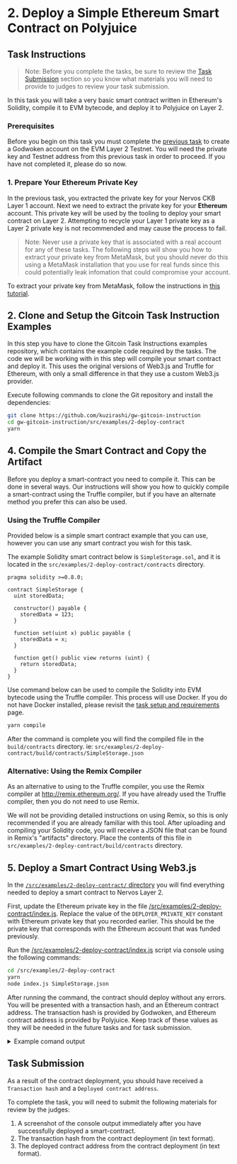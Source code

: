 # 2. Deploy a Simple Ethereum Smart Contract on Polyjuice

## Task Instructions

> Note: Before you complete the tasks, be sure to review the [Task Submission](#task-submission) section so you know what materials you will need to provide to judges to review your task submission.

In this task you will take a very basic smart contract written in Ethereum's Solidity, compile it to EVM bytecode, and deploy it to Polyjuice on Layer 2.

### Prerequisites

Before you begin on this task you must complete the [previous task](1.create.godwoken.account.md) to create a Godwoken account on the EVM Layer 2 Testnet. You will need the private key and Testnet address from this previous task in order to proceed. If you have not completed it, please do so now.

### 1. Prepare Your Ethereum Private Key

In the previous task, you extracted the private key for your Nervos CKB Layer 1 account. Next we need to extract the private key for your **Ethereum** account. This private key will be used by the tooling to deploy your smart contract on Layer 2. Attempting to recycle your Layer 1 private key as a Layer 2 private key is not recommended and may cause the process to fail.

> Note: Never use a private key that is associated with a real account for any of these tasks. The following steps will show you how to extract your private key from MetaMask, but you should never do this using a MetaMask installation that you use for real funds since this could potentially leak infomation that could compromise your account.

To extract your private key from MetaMask, follow the instructions in [this tutorial](../component-tutorials/13.extract.ethereum.private.key.md).

## 2. Clone and Setup the Gitcoin Task Instruction Examples

In this step you have to clone the Gitcoin Task Instructions examples repository, which contains the example code required by the tasks. The code we will be working with in this step will compile your smart contract and deploy it. This uses the original versions of Web3.js and Truffle for Ethereum, with only a small difference in that they use a custom Web3.js provider.

Execute following commands to clone the Git repository and install the dependencies:

```sh
git clone https://github.com/kuzirashi/gw-gitcoin-instruction
cd gw-gitcoin-instruction/src/examples/2-deploy-contract
yarn
```

## 4. Compile the Smart Contract and Copy the Artifact

Before you deploy a smart-contract you need to compile it. This can be done in several ways. Our instructions will show you how to quickly compile a smart-contract using the Truffle compiler, but if you have an alternate method you prefer this can also be used.

### Using the Truffle Compiler

Provided below is a simple smart contract example that you can use, however you can use any smart contract you wish for this task.

The example Solidity smart contract below is `SimpleStorage.sol`, and it is located in the `src/examples/2-deploy-contract/contracts` directory.

```solidity
pragma solidity >=0.8.0;

contract SimpleStorage {
  uint storedData;

  constructor() payable {
    storedData = 123;
  }

  function set(uint x) public payable {
    storedData = x;
  }

  function get() public view returns (uint) {
    return storedData;
  }
}
```

Use command below can be used to compile the Solidity into EVM bytecode using the Truffle compiler. This process will use Docker. If you do not have Docker installed, please revisit the [task setup and requirements](../task-setup-and-requirements/task-setup-and-requirements.md) page.

```sh
yarn compile
```

After the command is complete you will find the compiled file in the `build/contracts` directory. ie: `src/examples/2-deploy-contract/build/contracts/SimpleStorage.json`

### Alternative: Using the Remix Compiler

As an alternative to using to the Truffle compiler, you use the Remix compiler at http://remix.ethereum.org/. If you have already used the Truffle compiler, then you do not need to use Remix.

We will not be providing detailed instructions on using Remix, so this is only recommended if you are already familiar with this tool. After uploading and compiling your Solidity code, you will receive a JSON file that can be found in Remix's "artifacts" directory. Place the contents of this file in `src/examples/2-deploy-contract/build/contracts` directory.

## 5. Deploy a Smart Contract Using Web3.js

In the [`/src/examples/2-deploy-contract/` directory](/src/examples/2-deploy-contract/) you will find everything needed to deploy a smart contract to Nervos Layer 2.

First, update the Ethereum private key in the file [/src/examples/2-deploy-contract/index.js](/src/examples/2-deploy-contract/index.js). Replace the value of the `DEPLOYER_PRIVATE_KEY` constant with Ethereum private key that you recorded earlier. This should be the private key that corresponds with the Ethereum account that was funded previously.

Run the [/src/examples/2-deploy-contract/index.js](/src/examples/2-deploy-contract/index.js) script via console using the following commands:

```sh
cd /src/examples/2-deploy-contract
yarn
node index.js SimpleStorage.json
```

After running the command, the contract should deploy without any errors. You will be presented with a transaction hash, and an Ethereum contract address. The transaction hash is provided by Godwoken, and Ethereum contract address is provided by Polyjuice. Keep track of these values as they will be needed in the future tasks and for task submission.

<details>
<summary>Example comand output</summary>

```txt
➜ node index.js SimpleStorage.json
Deploying contract...
Transaction hash: 0x266c4887b8ad47456cc12e135858d8cd96b4795f8a93036b18d917df970781ec
Deployed contract address: 0xC46e27169824290EcaEf6E14503C1a6DE72d41B0
```

</details>

## Task Submission

As a result of the contract deployment, you should have received a `Transaction hash` and a `Deployed contract address`.

To complete the task, you will need to submit the following materials for review by the judges:

1. A screenshot of the console output immediately after you have successfully deployed a smart-contract.
2. The transaction hash from the contract deployment (in text format).
3. The deployed contract address from the contract deployment (in text format).
